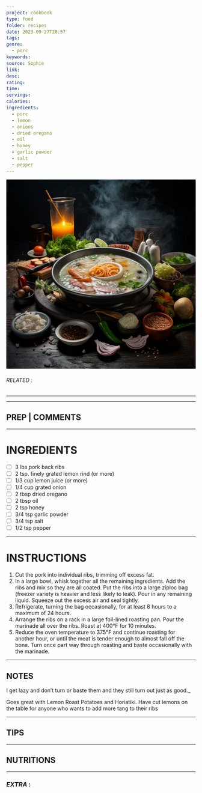 ```yaml
---
project: cookbook
type: food
folder: recipes
date: 2023-09-27T20:57
tags: 
genre:
  - porc
keywords: 
source: Sophie
link: 
desc: 
rating: 
time: 
servings: 
calories: 
ingredients:
  - porc
  - lemon
  - onions
  - dried oregano
  - oil
  - honey
  - garlic powder
  - salt
  - pepper
---
```


![IMAGE](_default.png)

###### *RELATED* : 
---


---
## PREP | COMMENTS



---
# INGREDIENTS

- [ ] 3 lbs pork back ribs
- [ ] 2 tsp. finely grated lemon rind (or more)
- [ ] 1/3 cup lemon juice (or more)
- [ ] 1/4 cup grated onion
- [ ] 2 tbsp dried oregano
- [ ] 2 tbsp oil
- [ ] 2 tsp honey
- [ ] 3/4 tsp garlic powder
- [ ] 3/4 tsp salt
- [ ] 1/2 tsp pepper

---
# INSTRUCTIONS

1. Cut the pork into individual ribs, trimming off excess fat.
2. In a large bowl, whisk together all the remaining ingredients. Add the ribs and mix so they are all coated. Put the ribs into a large ziploc bag (freezer variety is heavier and less likely to leak). Pour in any remaining liquid. Squeeze out the excess air and seal tightly.
3. Refrigerate, turning the bag occasionally, for at least 8 hours to a maximum of 24 hours.
4. Arrange the ribs on a rack in a large foil-lined roasting pan. Pour the marinade all over the ribs. Roast at 400°F for 10 minutes.
5. Reduce the oven temperature to 375°F and continue roasting for another hour, or until the meat is tender enough to almost fall off the bone. Turn once part way through roasting and baste occasionally with the marinade.

---
## NOTES

I get lazy and don’t turn or baste them and they still turn out just as good._

Goes great with Lemon Roast Potatoes and Horiatiki. Have cut lemons on the table for anyone who wants to add more tang to their ribs

---
## TIPS



---
## NUTRITIONS



---
### *EXTRA* :



